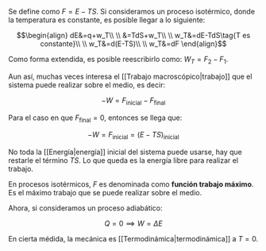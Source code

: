 
Se define como $F=E-TS$. Si consideramos un proceso isotérmico, donde la temperatura es constante, es posible llegar a lo siguiente: 

$$\begin{align}
dE&=q+w_T\\  \\
&=TdS+w_T\\  \\
w_T&=dE-TdS\tag{T es constante}\\  \\
w_T&=d(E-TS)\\  \\
w_T&=dF
\end{align}$$

Como forma extendida, es posible reescribirlo como: $W_T=F_2-F_1$. 

Aun así, muchas veces interesa el [[Trabajo macroscópico|trabajo]] que el sistema puede realizar sobre el medio, es decir: 

$$-W=F_\text{inicial}-F_\text{final}$$

Para el caso en que $F_\text{final}=0$, entonces se llega que: 

$$-W=F_\text{inicial}=(E-TS)_\text{inicial} $$

No toda la [[Energía|energía]] inicial del sistema puede usarse, hay que restarle el término $TS$. Lo que queda es la energía libre para realizar el trabajo. 

En procesos isotérmicos, $F$ es denominada como **función trabajo máximo**. Es el máximo trabajo que se puede realizar sobre el medio. 

Ahora, si consideramos un proceso adiabático: 

$$Q=0\implies W=\Delta E$$

En cierta médida, la mecánica es [[Termodinámica|termodinámica]] a $T=0$. 